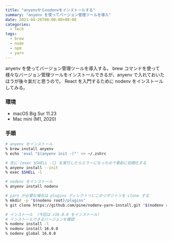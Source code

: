 ```yaml
---
title: "anyenvからnodenvをインストールする"
summary: "anyenv を使ってバージョン管理ツールを導入"
date: 2021-04-26T00:00:00+09:00
categories:
  - Tech
tags:
  - brew
  - node
  - npm
  - yarn
---
```


anyenv を使ってバージョン管理ツールを導入する。
brew コマンドを使って様々なバージョン管理ツールをインストールできるが、anyenv で入れておいたほうが後々楽だと思うので。
React を入門するために nodenv をインストールしてみる。

### 環境

- macOS Big Sur 11.23
- Mac mini (M1, 2020)

### 手順

```zsh
# anyenv をインストール
% brew install anyenv
% echo 'eval "$(anyenv init -)"' >> ~/.zshrc

# 先に {exec $SHELL -l} を実行したらエラーになったので事前に初期化する
% anyenv install --init
% exec $SHELL -l

# nodenv をインストール
% anyenv install nodenv

# yarn が必要な場合は plugins ディレクトリにこのリポジトリを clone する
% mkdir -p "$(nodenv root)/plugins"
% git clone https://github.com/pine/nodenv-yarn-install.git "$(nodenv root)/ plugins/nodenv-yarn-install"

# インストール （今回は v16.0.0 をインストール）
# インストールできるバージョンを確認
% nodenv install -l
% nodenv install 16.0.0
% nodenv global 16.0.0
```
